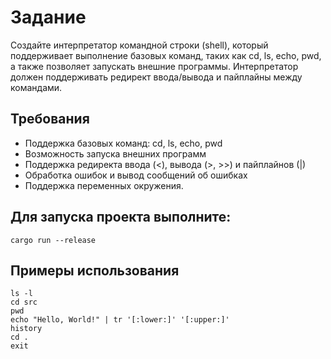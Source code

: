 # Задание
Создайте интерпретатор командной строки (shell), который поддерживает выполнение базовых команд, таких как cd, ls, echo, pwd, 
а также позволяет запускать внешние программы. Интерпретатор должен поддерживать редирект ввода/вывода и пайплайны между командами.

## Требования
* Поддержка базовых команд: cd, ls, echo, pwd 
* Возможность запуска внешних программ 
* Поддержка редиректа ввода (<), вывода (>, >>) и пайплайнов (|)
* Обработка ошибок и вывод сообщений об ошибках 
* Поддержка переменных окружения.

## Для запуска проекта выполните:
```shell
cargo run --release
```

## Примеры использования
```shell
ls -l 
cd src
pwd 
echo "Hello, World!" | tr '[:lower:]' '[:upper:]'
history
cd .
exit
```
